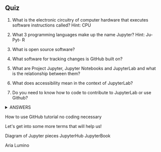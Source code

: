 ## Quiz

1. What is the electronic circuitry of computer hardware that executes software instructions called? Hint: CPU

2. What 3 programming languages make up the name Jupyter? Hint: Ju- Pyt- R

3. What is open source software?

4. What software for tracking changes is GitHub built on? 

5. What are Project Jupyter, Jupyter Notebooks and JupyterLab and what is the relationship between them?

6. What does accessibility mean in the context of JupyterLab?

7. Do you need to know how to code to contribute to JupyterLab or use Github?

<details><summary>ANSWERS</summary>
<p>

1. Central Processing Unit
2. Julia, Python, R
3. Public, collaborative, free code anyone can use
4. Git
5. Jupyter is the umbrella project, and Jupyter Notebooks is a feature used for data analysis. JupyterLab edits the code for Jupyter Notebooks right in your web browser. 
6. Designing for users with disabilities. Also welcoming and supporting newcomers who may not feel like they fit in to work on an open source project 
7. No 😜

```python
print("hello world!")
```

</p>
</details>


How to use GitHub tutorial no coding necessary 



Let's get into some more terms that will help us! 


Diagram of Jupyter pieces
JupyterHub
JupyterBook

Aria
Lumino
